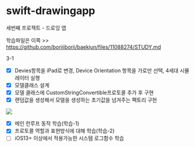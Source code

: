 # swift-drawingapp
세번째 프로젝트 - 드로잉 앱

학습파일은 이쪽 >> https://github.com/boriiiborii/baekjun/files/11088274/STUDY.md

3-1
- [x] Devies항목을 iPad로 변경, Device Orientation 항목을 가로만 선택, 4세대 시뮬레이터 실행
- [x] 모델클래스 설계
- [x] 모델 클래스에 CustomStringConvertible프로토콜 추가 후 구현
- [x] 랜덤값을 생성해서 모델을 생성하는 초기값을 넘겨주는 팩토리 구현
<img src="https://user-images.githubusercontent.com/97685264/228111785-fcc9bac6-6da5-4682-b23f-20cfaf44bed7.png">

- [x] 메인 런루프 동작 학습(학습-1)
- [x] 프로토콜 역할과 표현방식에 대해 학습(학습-2)
- [ ] iOS13+ 이상에서 적용가능한 시스템 로그함수 학습
